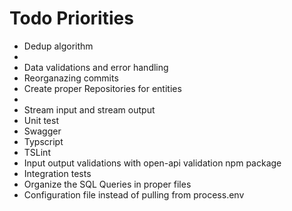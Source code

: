 # Todo Priorities
* Dedup algorithm
*
* Data validations and error handling
* Reorganazing commits
* Create proper Repositories for entities
*
* Stream input and stream output
* Unit test
* Swagger
* Typscript
* TSLint
* Input output validations with open-api validation npm package
* Integration tests
* Organize the SQL Queries in proper files
* Configuration file instead of pulling from process.env
